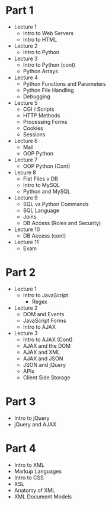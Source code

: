 # Part 1

* Lecture 1
	* Intro to Web Servers
	* Intro to HTML
* Lecture 2
	* Intro to Python
* Lecture 3
	* Intro to Python (cont)
	* Python Arrays
* Lecture 4
	* Python Functions and Parameters
	* Python File Handling
	* Debugging
* Lecture 5
	* CGI / Scripts
	* HTTP Methods
	* Processing Forms
	* Cookies
	* Sessions
* Lecture 6
	* Mail
	* OOP Python
* Lecture 7
	* OOP Python (Cont)
* Lecure 8
	* Flat Files v DB
	* Intro to MySQL
	* Python and MySQL
* Lecture 9
	* SQL vs Python Commands
	* SQL Language
	* Joins
	* DB Access (Roles and Security)
* Lecture 10
	* DB Access (cont)
* Lecture 11
	* Exam


# Part 2

* Lecture 1
	* Intro to JavaScript
		* Regex
* Lecture 2
	* DOM and Events
	* JavaScript Forms
	* Intro to AJAX
* Lecture 3
	* Intro to AJAX (Cont)
	* AJAX and the DOM
	* AJAX and XML
	* AJAX and JSON
	* JSON and jQuery
	* APIs
	* Client Side Storage


# Part 3

* Intro to jQuery
* jQuery and AJAX


# Part 4

* Intro to XML
* Markup Languages
* Intro to CSS
* XSL
* Anatomy of XML
* XML Document Models